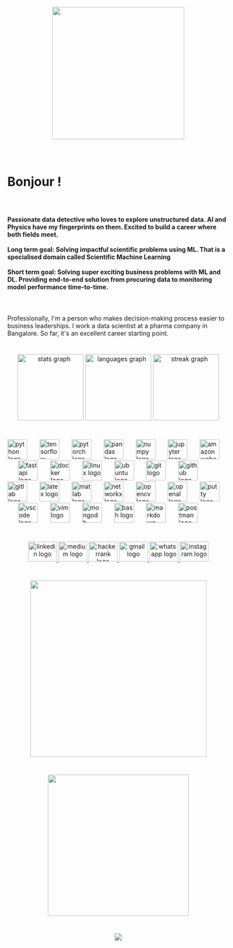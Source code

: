 <br clear="both">

<div align="center">
  <img height="300" src="https://camo.githubusercontent.com/632c0edde3e8a9c107c1b05e816fc0be042b5f9b7157d2aaa9fd6c0d15abf638/68747470733a2f2f69302e77702e636f6d2f736f636c69676874707265702e636f6d2f77702d636f6e74656e742f75706c6f6164732f323032332f30342f7365637572697479722d736f632d332e6769663f6669743d3830302532433630302673736c3d31"  />
</div>

###

<br clear="both">

<h1 align="left">Bonjour !</h1>

###

<br clear="both">

<h4 align="left">Passionate data detective who loves to explore unstructured data. AI and Physics have my fingerprints on them. Excited to build a career where both fields meet. <br><br>Long term goal: Solving impactful scientific problems using ML. That is a specialised domain called Scientific Machine Learning<br><br>Short term goal: Solving super exciting business problems with ML and DL. Providing end-to-end solution from procuring data to monitoring model performance time-to-time.</h4>

###

<br clear="both">

<p align="left">Professionally, I'm a person who makes decision-making process easier to business leaderships. I work a data scientist at a pharma company in Bangalore. So far, it's an excellent career starting point.</p>

###

<br clear="both">

<div align="center">
  <img src="https://github-readme-stats.vercel.app/api?username=Muthumanickam1521&hide_title=false&hide_rank=false&show_icons=true&include_all_commits=true&count_private=true&disable_animations=false&theme=dark&locale=en&hide_border=false" height="150" alt="stats graph"  />
  <img src="https://github-readme-stats.vercel.app/api/top-langs?username=Muthumanickam1521&locale=en&hide_title=false&layout=compact&card_width=320&langs_count=3&theme=dark&hide_border=false" height="150" alt="languages graph"  />
  <img src="https://streak-stats.demolab.com?user=Muthumanickam1521&locale=en&mode=daily&theme=dark&hide_border=false&border_radius=5" height="150" alt="streak graph"  />
</div>

###

<br clear="both">

<div align="left">
  <img src="https://cdn.jsdelivr.net/gh/devicons/devicon/icons/python/python-original.svg" height="45" alt="python logo"  />
  <img width="20" />
  <img src="https://cdn.simpleicons.org/tensorflow/FF6F00" height="45" alt="tensorflow logo"  />
  <img width="20" />
  <img src="https://cdn.simpleicons.org/pytorch/EE4C2C" height="45" alt="pytorch logo"  />
  <img width="20" />
  <img src="https://cdn.simpleicons.org/pandas/150458" height="45" alt="pandas logo"  />
  <img width="20" />
  <img src="https://cdn.simpleicons.org/numpy/013243" height="45" alt="numpy logo"  />
  <img width="20" />
  <img src="https://cdn.simpleicons.org/jupyter/F37626" height="45" alt="jupyter logo"  />
  <img width="20" />
  <img src="https://cdn.simpleicons.org/amazonwebservices/FF9900" height="45" alt="amazonwebservices logo"  />
  <img width="20" />
  <img src="https://cdn.simpleicons.org/fastapi/009688" height="45" alt="fastapi logo"  />
  <img width="20" />
  <img src="https://cdn.simpleicons.org/docker/2496ED" height="45" alt="docker logo"  />
  <img width="20" />
  <img src="https://skillicons.dev/icons?i=linux" height="45" alt="linux logo"  />
  <img width="20" />
  <img src="https://cdn.simpleicons.org/ubuntu/E95420" height="45" alt="ubuntu logo"  />
  <img width="20" />
  <img src="https://cdn.simpleicons.org/git/F05032" height="45" alt="git logo"  />
  <img width="20" />
  <img src="https://skillicons.dev/icons?i=github" height="45" alt="github logo"  />
  <img width="20" />
  <img src="https://cdn.simpleicons.org/gitlab/FC6D26" height="45" alt="gitlab logo"  />
  <img width="20" />
  <img src="https://cdn.jsdelivr.net/gh/devicons/devicon/icons/latex/latex-original.svg" height="45" alt="latex logo"  />
  <img width="20" />
  <img src="https://cdn.jsdelivr.net/gh/devicons/devicon/icons/matlab/matlab-original.svg" height="45" alt="matlab logo"  />
  <img width="20" />
  <img src="https://cdn.jsdelivr.net/gh/devicons/devicon/icons/networkx/networkx-original.svg" height="45" alt="networkx logo"  />
  <img width="20" />
  <img src="https://cdn.simpleicons.org/opencv/5C3EE8" height="45" alt="opencv logo"  />
  <img width="20" />
  <img src="https://cdn.jsdelivr.net/gh/devicons/devicon/icons/openal/openal-original.svg" height="45" alt="openal logo"  />
  <img width="20" />
  <img src="https://cdn.jsdelivr.net/gh/devicons/devicon/icons/putty/putty-original.svg" height="45" alt="putty logo"  />
  <img width="20" />
  <img src="https://cdn.jsdelivr.net/gh/devicons/devicon/icons/vscode/vscode-original.svg" height="45" alt="vscode logo"  />
  <img width="20" />
  <img src="https://cdn.simpleicons.org/vim/019733" height="45" alt="vim logo"  />
  <img width="20" />
  <img src="https://cdn.simpleicons.org/mongodb/47A248" height="45" alt="mongodb logo"  />
  <img width="20" />
  <img src="https://cdn.simpleicons.org/gnubash/4EAA25" height="45" alt="bash logo"  />
  <img width="20" />
  <img src="https://cdn.simpleicons.org/markdown/000000" height="45" alt="markdown logo"  />
  <img width="20" />
  <img src="https://cdn.simpleicons.org/postman/FF6C37" height="45" alt="postman logo"  />
</div>

###

<br clear="both">

<div align="center">
  <a href="https://www.linkedin.com/in/muthumanickamv/" target="_blank">
    <img src="https://raw.githubusercontent.com/maurodesouza/profile-readme-generator/master/src/assets/icons/social/linkedin/default.svg" width="65" height="45" alt="linkedin logo"  />
  </a>
  <a href="https://medium.com/@pearlrubymv" target="_blank">
    <img src="https://raw.githubusercontent.com/maurodesouza/profile-readme-generator/master/src/assets/icons/social/medium/default.svg" width="65" height="45" alt="medium logo"  />
  </a>
  <a href="https://www.hackerrank.com/profile/mv_pearlruby" target="_blank">
    <img src="https://raw.githubusercontent.com/maurodesouza/profile-readme-generator/master/src/assets/icons/social/hackerrank/default.svg" width="65" height="45" alt="hackerrank logo"  />
  </a>
  <a href="pearlubymv@gmail.com" target="_blank">
    <img src="https://raw.githubusercontent.com/maurodesouza/profile-readme-generator/master/src/assets/icons/social/gmail/default.svg" width="65" height="45" alt="gmail logo"  />
  </a>
  <a href="9500427308" target="_blank">
    <img src="https://raw.githubusercontent.com/maurodesouza/profile-readme-generator/master/src/assets/icons/social/whatsapp/default.svg" width="65" height="45" alt="whatsapp logo"  />
  </a>
  <a href="https://www.instagram.com/_muthumanickam_/" target="_blank">
    <img src="https://raw.githubusercontent.com/maurodesouza/profile-readme-generator/master/src/assets/icons/social/instagram/default.svg" width="65" height="45" alt="instagram logo"  />
  </a>
</div>

###

<br clear="both">

<div align="center">
  <img height="400" src="https://camo.githubusercontent.com/ecf348e0b13131113e401b7dcb65d8e1ecb822bd78436581e02ed3f593841055/68747470733a2f2f626169722e6265726b656c65792e6564752f7374617469632f626c6f672f656e645f746f5f656e642f7072325f636c61737369666965722e676966"  />
</div>

###

<br clear="both">

<div align="center">
  <img height="320" src="https://camo.githubusercontent.com/70aa2a8bd976598c01d730ad114e02d60377ee0b014da05eaf228517dcd34933/68747470733a2f2f616e616c7974696373696e6469616d61672e636f6d2f77702d636f6e74656e742f75706c6f6164732f323032322f30312f657a6769662e636f6d2d6769662d6d616b65722d31372e676966"  />
</div>

###

<br clear="both">

<div align="center">
  <img src="https://visitor-badge.laobi.icu/badge?page_id=Muthumanickam1521.Muthumanickam1521&left_color=darkgrey&right_color=darkcyan"  />
</div>

###
